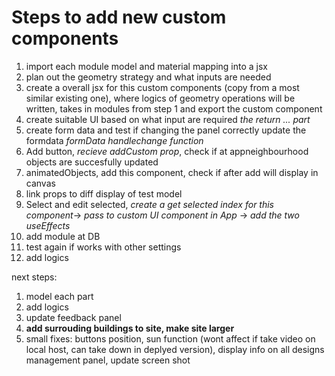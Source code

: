 # Steps to add new custom components

1. import each module model and material mapping into a jsx
2. plan out the geometry strategy and what inputs are needed
3. create a overall jsx for this custom components (copy from a most similar existing one), where logics of geometry operations will be written, takes in modules from step 1 and export the custom component
4. create suitable UI based on what input are required _the return ... part_
5. create form data and test if changing the panel correctly update the formdata _formData_ _handlechange function_
6. Add button, _recieve addCustom prop_, check if at appneighbourhood objects are succesfully updated
7. animatedObjects, add this component, check if after add will display in canvas
8. link props to diff display of test model
9. Select and edit selected, _create a get selected index for this component_-> _pass to custom UI component in App_ -> _add the two useEffects_
10. add module at DB
11. test again if works with other settings
12. add logics

next steps:

1. model each part
2. add logics
3. update feedback panel
4. **add surrouding buildings to site, make site larger**
5. small fixes: buttons position, sun function (wont affect if take video on local host, can take down in deplyed version), display info on all designs management panel, update screen shot
